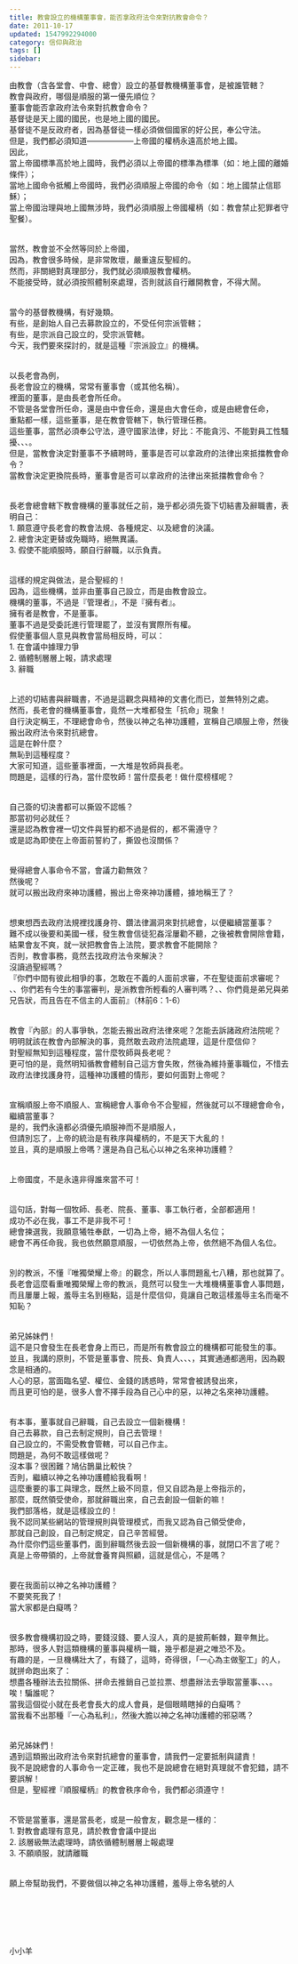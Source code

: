 ```yaml
---
title: 教會設立的機構董事會，能否拿政府法令來對抗教會命令？
date: 2011-10-17
updated: 1547992294000
category: 信仰與政治
tags: []
sidebar: 
---
```


<p>由教會（含各堂會、中會、總會）設立的基督教機構董事會，是被誰管轄？<br/>教會與政府，哪個是順服的第一優先順位？<br/>董事會能否拿政府法令來對抗教會命令？<br/><!--more-->基督徒是天上國的國民，也是地上國的國民。<br/>基督徒不是反政府者，因為基督徒一樣必須做個國家的好公民，奉公守法。<br/>但是，我們都必須知道——————上帝國的權柄永遠高於地上國。<br/>因此，<br/>當上帝國標準高於地上國時，我們必須以上帝國的標準為標準（如：地上國的離婚條件）；<br/>當地上國命令抵觸上帝國時，我們必須順服上帝國的命令（如：地上國禁止信耶穌）；<br/>當上帝國治理與地上國無涉時，我們必須順服上帝國權柄（如：教會禁止犯罪者守聖餐）。<br/><br/><br/>當然，教會並不全然等同於上帝國，<br/>因為，教會很多時候，是非常敗壞，嚴重違反聖經的。<br/>然而，非關絕對真理部分，我們就必須順服教會權柄。<br/>不能接受時，就必須按照體制來處理，否則就該自行離開教會，不得大鬧。<br/><br/><br/>當今的基督教機構，有好幾類。<br/>有些，是創始人自己去募款設立的，不受任何宗派管轄；<br/>有些，是宗派自己設立的，受宗派管轄。<br/>今天，我們要來探討的，就是這種『宗派設立』的機構。<br/><br/><br/>以長老會為例，<br/>長老會設立的機構，常常有董事會（或其他名稱）。<br/>裡面的董事，是由長老會所任命。<br/>不管是各堂會所任命，還是由中會任命，還是由大會任命，或是由總會任命，<br/>重點都一樣，這些董事，是在教會管轄下，執行管理任務。<br/>這些董事，當然必須奉公守法，遵守國家法律，好比：不能貪污、不能對員工性騷擾、、、。<br/>但是，當教會決定對董事不予續聘時，董事是否可以拿政府的法律出來抵擋教會命令？<br/>當教會決定更換院長時，董事會是否可以拿政府的法律出來抵擋教會命令？<br/><br/><br/>長老會總會轄下教會機構的董事就任之前，幾乎都必須先簽下切結書及辭職書，表明自己：<br/>1.	願意遵守長老會的教會法規、各種規定、以及總會的決議。<br/>2.	總會決定更替或免職時，絕無異議。<br/>3.	假使不能順服時，願自行辭職，以示負責。<br/><br/><br/>這樣的規定與做法，是合聖經的！<br/>因為，這些機構，並非由董事自己設立，而是由教會設立。<br/>機構的董事，不過是『管理者』，不是『擁有者』。<br/>擁有者是教會，不是董事。<br/>董事不過是受委託進行管理罷了，並沒有實際所有權。<br/>假使董事個人意見與教會當局相反時，可以：<br/>1.	在會議中據理力爭<br/>2.	循體制層層上報，請求處理<br/>3.	辭職<br/><br/><br/>上述的切結書與辭職書，不過是這觀念與精神的文書化而已，並無特別之處。<br/>然而，長老會的機構董事會，竟然一大堆都發生「抗命」現象！<br/>自行決定稱王，不理總會命令，然後以神之名神功護體，宣稱自己順服上帝，然後搬出政府法令來對抗總會。<br/>這是在幹什麼？<br/>無恥到這種程度？<br/>大家可知道，這些董事裡面，一大堆是牧師與長老。<br/>問題是，這樣的行為，當什麼牧師！當什麼長老！做什麼榜樣呢？<br/><br/><br/>自己簽的切決書都可以撕毀不認帳？<br/>那當初何必就任？<br/>還是認為教會裡一切文件與誓約都不過是假的，都不需遵守？<br/>或是認為即使在上帝面前誓約了，撕毀也沒關係？<br/><br/><br/>覺得總會人事命令不當，會議力勸無效？<br/>然後呢？<br/>就可以搬出政府來神功護體，搬出上帝來神功護體，據地稱王了？<br/><br/><br/>想東想西去政府法規裡找護身符、鑽法律漏洞來對抗總會，以便繼續當董事？<br/>難不成以後要和美國一樣，發生教會信徒犯姦淫屢勸不聽，之後被教會開除會籍，結果會友不爽，就一狀把教會告上法院，要求教會不能開除？<br/>否則，教會事務，竟然去找政府法令來解決？<br/>沒讀過聖經嗎？<br/>『你們中間有彼此相爭的事，怎敢在不義的人面前求審，不在聖徒面前求審呢？<br/>、、你們若有今生的事當審判，是派教會所輕看的人審判嗎？、、你們竟是弟兄與弟兄告狀，而且告在不信主的人面前』（林前6：1-6）<br/><br/><br/>教會『內部』的人事爭執，怎能去搬出政府法律來呢？怎能去訴諸政府法院呢？<br/>明明就該在教會內部解決的事，竟然敢去政府法院處理，這是什麼信仰？<br/>對聖經無知到這種程度，當什麼牧師與長老呢？<br/>更可怕的是，竟然明知循教會體制自己這方會失敗，然後為維持董事職位，不惜去政府法律找護身符，這種神功護體的情形，要如何面對上帝呢？<br/><br/><br/>宣稱順服上帝不順服人、宣稱總會人事命令不合聖經，然後就可以不理總會命令，繼續當董事？<br/>是的，我們永遠都必須優先順服神而不是順服人，<br/>但請別忘了，上帝的統治是有秩序與權柄的，不是天下大亂的！<br/>並且，真的是順服上帝嗎？還是為自己私心以神之名來神功護體？<br/><br/><br/>上帝國度，不是永遠非得誰來當不可！<br/><br/><br/>這句話，對每一個牧師、長老、院長、董事、事工執行者，全部都適用！<br/>成功不必在我，事工不是非我不可！<br/>總會揀選我，我願意犧牲奉獻，一切為上帝，絕不為個人名位；<br/>總會不再任命我，我也依然願意順服，一切依然為上帝，依然絕不為個人名位。<br/><br/><br/>別的教派，不懂『唯獨榮耀上帝』的觀念，所以人事問題亂七八糟，那也就算了。<br/>長老會這麼看重唯獨榮耀上帝的教派，竟然可以發生一大堆機構董事會人事問題，而且屢屢上報，羞辱主名到極點，這是什麼信仰，竟讓自己敢這樣羞辱主名而毫不知恥？<br/><br/><br/>弟兄姊妹們！<br/>這不是只會發生在長老會身上而已，而是所有教會設立的機構都可能發生的事。<br/>並且，我講的原則，不管是董事會、院長、負責人、、、，其實通通都適用，因為觀念是相通的。<br/>人心的惡，當面臨名望、權位、金錢的誘惑時，常常會被誘發出來，<br/>而且更可怕的是，很多人會不擇手段為自己心中的惡，以神之名來神功護體。<br/><br/><br/>有本事，董事就自己辭職，自己去設立一個新機構！<br/>自己去募款，自己去制定規則，自己去管理！<br/>自己設立的，不需受教會管轄，可以自己作主。<br/>問題是，為何不敢這樣做呢？<br/>沒本事？很困難？鳩佔鵲巢比較快？<br/>否則，繼續以神之名神功護體給我看啊！<br/>這麼重要的事工與理念，既然上級不同意，但又自認為是上帝指示的，<br/>那麼，既然領受使命，那就辭職出來，自己去創設一個新的嘛！<br/>我們部落格，就是這樣設立的！<br/>我不認同某些網站的管理規則與管理模式，而我又認為自己領受使命，<br/>那就自己創設，自己制定規定，自己辛苦經營。<br/>為什麼你們這些董事們，面到辭職然後去設一個新機構的事，就閉口不言了呢？<br/>真是上帝帶領的，上帝就會養育與照顧，這就是信心，不是嗎？<br/><br/><br/>要在我面前以神之名神功護體？<br/>不要笑死我了！<br/>當大家都是白癡嗎？<br/><br/><br/>很多教會機構初設之時，要錢沒錢、要人沒人，真的是披荊斬棘，艱辛無比。<br/>那時，很多人對這類機構的董事與權柄一職，幾乎都是避之唯恐不及。<br/>有趣的是，一旦機構壯大了，有錢了，這時，奇得很，「一心為主做聖工」的人，就拼命跑出來了：<br/>想盡各種辦法去拉關係、拼命去推銷自己並拉票、想盡辦法去爭取當董事、、、。<br/>唉！騙誰呢？<br/>當我這個從小就在長老會長大的成人會員，是個眼睛瞎掉的白癡嗎？<br/>當我看不出那種『一心為私利』，然後大膽以神之名神功護體的邪惡嗎？<br/><br/><br/>弟兄姊妹們！<br/>遇到這類搬出政府法令來對抗總會的董事會，請我們一定要抵制與譴責！<br/>我不是說總會的人事命令一定正確，我也不是說總會在絕對真理就不會犯錯，請不要誤解！<br/>但是，聖經裡『順服權柄』的教會秩序命令，我們都必須遵守！<br/><br/><br/>不管是當董事，還是當長老，或是一般會友，觀念是一樣的：<br/>1.	對教會處理有意見，請於教會會議中提出<br/>2.	該層級無法處理時，請依循體制層層上報處理<br/>3.	不願順服，就請離職<br/><br/><br/>願上帝幫助我們，不要做個以神之名神功護體，羞辱上帝名號的人<br/><br/><br/><br/><br/><br/><br/>小小羊<br/><br/><br/><br/><br/><br/><br/><br/>
</p>